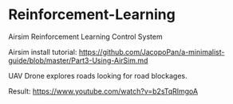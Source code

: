 # Reinforcement-Learning
Airsim Reinforcement Learning Control System 

Airsim install tutorial: 
https://github.com/JacopoPan/a-minimalist-guide/blob/master/Part3-Using-AirSim.md

UAV Drone explores roads looking for road blockages. 

Result:
https://www.youtube.com/watch?v=b2sTqRlmgoA
